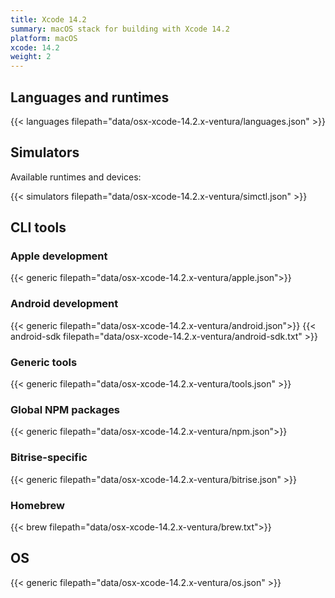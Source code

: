 ```yaml
---
title: Xcode 14.2
summary: macOS stack for building with Xcode 14.2
platform: macOS
xcode: 14.2
weight: 2
---
```


## Languages and runtimes

{{< languages filepath="data/osx-xcode-14.2.x-ventura/languages.json" >}}

## Simulators

Available runtimes and devices:

{{< simulators filepath="data/osx-xcode-14.2.x-ventura/simctl.json" >}}

## CLI tools

### Apple development

{{< generic filepath="data/osx-xcode-14.2.x-ventura/apple.json">}}

### Android development

{{< generic filepath="data/osx-xcode-14.2.x-ventura/android.json">}}
{{< android-sdk filepath="data/osx-xcode-14.2.x-ventura/android-sdk.txt" >}}

### Generic tools

{{< generic filepath="data/osx-xcode-14.2.x-ventura/tools.json" >}}

### Global NPM packages

{{< generic filepath="data/osx-xcode-14.2.x-ventura/npm.json">}}

### Bitrise-specific

{{< generic filepath="data/osx-xcode-14.2.x-ventura/bitrise.json" >}}

### Homebrew

{{< brew filepath="data/osx-xcode-14.2.x-ventura/brew.txt">}}

## OS

{{< generic filepath="data/osx-xcode-14.2.x-ventura/os.json" >}}
